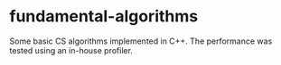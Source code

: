 # fundamental-algorithms
Some basic CS algorithms implemented in C++. The performance was tested using an in-house profiler.
